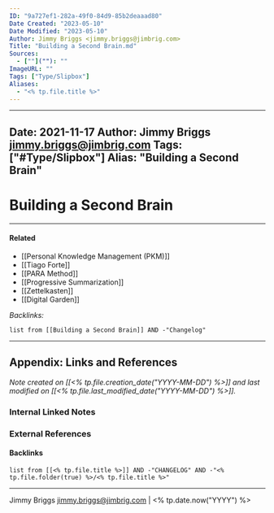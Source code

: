 ```yaml
---
ID: "9a727ef1-282a-49f0-84d9-85b2deaaad80"
Date Created: "2023-05-10"
Date Modified: "2023-05-10"
Author: Jimmy Briggs <jimmy.briggs@jimbrig.com>
Title: "Building a Second Brain.md"
Sources: 
  - [""](""): ""
ImageURL: ""
Tags: ["Type/Slipbox"]
Aliases:
  - "<% tp.file.title %>"
---
```


---
Date: 2021-11-17
Author: Jimmy Briggs <jimmy.briggs@jimbrig.com>
Tags: ["#Type/Slipbox"]
Alias: "Building a Second Brain"
---

# Building a Second Brain

***

#### Related

- [[Personal Knowledge Management (PKM)]]
- [[Tiago Forte]]
- [[PARA Method]]
- [[Progressive Summarization]]
- [[Zettelkasten]]
- [[Digital Garden]]

*Backlinks:*

```dataview
list from [[Building a Second Brain]] AND -"Changelog"
```

***

## Appendix: Links and References

*Note created on [[<% tp.file.creation_date("YYYY-MM-DD") %>]] and last modified on [[<% tp.file.last_modified_date("YYYY-MM-DD") %>]].*

### Internal Linked Notes

### External References

#### Backlinks

```dataview
list from [[<% tp.file.title %>]] AND -"CHANGELOG" AND -"<% tp.file.folder(true) %>/<% tp.file.title %>"
```


***

Jimmy Briggs <jimmy.briggs@jimbrig.com> | <% tp.date.now("YYYY") %>